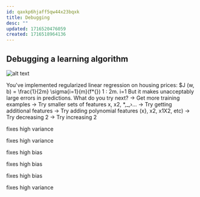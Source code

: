 ```yaml
---
id: qaxkp6hjaff5qw44x23bqxk
title: Debugging
desc: ""
updated: 1716520476059
created: 1716518964136
---
```


## Debugging a learning algorithm

![alt text](image.png)

You've implemented regularized linear regression on housing prices: $J (w, b) = \frac{1}{2m} \sigma{i=1}{m}(f*{})
1
:
2m.
i=1
But it makes unacceptably large errors in predictions. What do you try next?
→ Get more training examples
→ Try smaller sets of features x, x2, *,\_,›...
→ Try getting additional features
→ Try adding polynomial features (x}, x2, x1X2, etc)
→ Try decreasing 2
→ Try increasing 2

fixes high variance

fixes high variance

fixes high bias

fixes high bias

fixes high bias

fixes high variance
